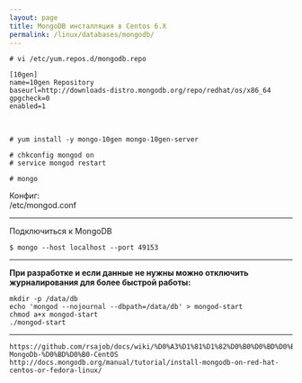```yaml
---
layout: page
title: MongoDB инсталляция в Centos 6.X
permalink: /linux/databases/mongodb/
---
```




    # vi /etc/yum.repos.d/mongodb.repo

    [10gen]
    name=10gen Repository
    baseurl=http://downloads-distro.mongodb.org/repo/redhat/os/x86_64
    gpgcheck=0
    enabled=1


<br/>

    # yum install -y mongo-10gen mongo-10gen-server

    # chkconfig mongod on
    # service mongod restart

    # mongo


Конфиг:  
/etc/mongod.conf


____


Подключиться к MongoDB

    $ mongo --host localhost --port 49153

___


**При разработке и если данные не нужны можно отключить журналирования для более быстрой работы:**

    mkdir -p /data/db
    echo 'mongod --nojournal --dbpath=/data/db' > mongod-start
    chmod a+x mongod-start
    ./mongod-start


____


    https://github.com/rsajob/docs/wiki/%D0%A3%D1%81%D1%82%D0%B0%D0%BD%D0%BE%D0%B2%D0%BA%D0%B0-MongoDb-%D0%BD%D0%B0-CentOS
    http://docs.mongodb.org/manual/tutorial/install-mongodb-on-red-hat-centos-or-fedora-linux/
